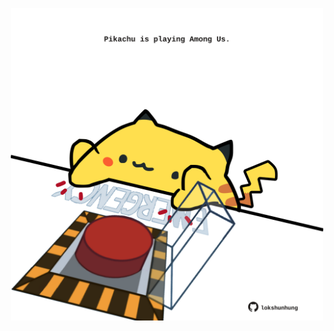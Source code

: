 <!-- built at 30/03/2021, 24:25:30 UTC -->
<p align="center">
  <img width="500" height="500" src="./ReadmeImage.svg">
</p>
